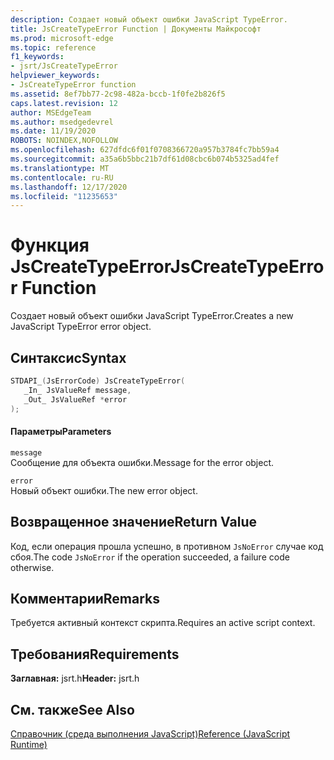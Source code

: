 ```yaml
---
description: Создает новый объект ошибки JavaScript TypeError.
title: JsCreateTypeError Function | Документы Майкрософт
ms.prod: microsoft-edge
ms.topic: reference
f1_keywords:
- jsrt/JsCreateTypeError
helpviewer_keywords:
- JsCreateTypeError function
ms.assetid: 8ef7bb77-2c98-482a-bccb-1f0fe2b826f5
caps.latest.revision: 12
author: MSEdgeTeam
ms.author: msedgedevrel
ms.date: 11/19/2020
ROBOTS: NOINDEX,NOFOLLOW
ms.openlocfilehash: 627dfdc6f01f0708366720a957b3784fc7bb59a4
ms.sourcegitcommit: a35a6b5bbc21b7df61d08cbc6b074b5325ad4fef
ms.translationtype: MT
ms.contentlocale: ru-RU
ms.lasthandoff: 12/17/2020
ms.locfileid: "11235653"
---
```

# <span data-ttu-id="9b3dc-103">Функция JsCreateTypeError</span><span class="sxs-lookup"><span data-stu-id="9b3dc-103">JsCreateTypeError Function</span></span>

<span data-ttu-id="9b3dc-104">Создает новый объект ошибки JavaScript TypeError.</span><span class="sxs-lookup"><span data-stu-id="9b3dc-104">Creates a new JavaScript TypeError error object.</span></span>  
  
## <span data-ttu-id="9b3dc-105">Синтаксис</span><span class="sxs-lookup"><span data-stu-id="9b3dc-105">Syntax</span></span>  
  
```cpp  
STDAPI_(JsErrorCode) JsCreateTypeError(  
   _In_ JsValueRef message,  
   _Out_ JsValueRef *error  
);  
```  
  
#### <span data-ttu-id="9b3dc-106">Параметры</span><span class="sxs-lookup"><span data-stu-id="9b3dc-106">Parameters</span></span>  
 `message`  
 <span data-ttu-id="9b3dc-107">Сообщение для объекта ошибки.</span><span class="sxs-lookup"><span data-stu-id="9b3dc-107">Message for the error object.</span></span>  
  
 `error`  
 <span data-ttu-id="9b3dc-108">Новый объект ошибки.</span><span class="sxs-lookup"><span data-stu-id="9b3dc-108">The new error object.</span></span>  
  
## <span data-ttu-id="9b3dc-109">Возвращенное значение</span><span class="sxs-lookup"><span data-stu-id="9b3dc-109">Return Value</span></span>  
 <span data-ttu-id="9b3dc-110">Код, если операция прошла успешно, в противном `JsNoError` случае код сбоя.</span><span class="sxs-lookup"><span data-stu-id="9b3dc-110">The code `JsNoError` if the operation succeeded, a failure code otherwise.</span></span>  
  
## <span data-ttu-id="9b3dc-111">Комментарии</span><span class="sxs-lookup"><span data-stu-id="9b3dc-111">Remarks</span></span>  
 <span data-ttu-id="9b3dc-112">Требуется активный контекст скрипта.</span><span class="sxs-lookup"><span data-stu-id="9b3dc-112">Requires an active script context.</span></span>  
  
## <span data-ttu-id="9b3dc-113">Требования</span><span class="sxs-lookup"><span data-stu-id="9b3dc-113">Requirements</span></span>  
 <span data-ttu-id="9b3dc-114">**Заглавная:** jsrt.h</span><span class="sxs-lookup"><span data-stu-id="9b3dc-114">**Header:** jsrt.h</span></span>  
  
## <span data-ttu-id="9b3dc-115">См. также</span><span class="sxs-lookup"><span data-stu-id="9b3dc-115">See Also</span></span>  
 [<span data-ttu-id="9b3dc-116">Справочник (среда выполнения JavaScript)</span><span class="sxs-lookup"><span data-stu-id="9b3dc-116">Reference (JavaScript Runtime)</span></span>](../chakra-hosting/reference-javascript-runtime.md)

